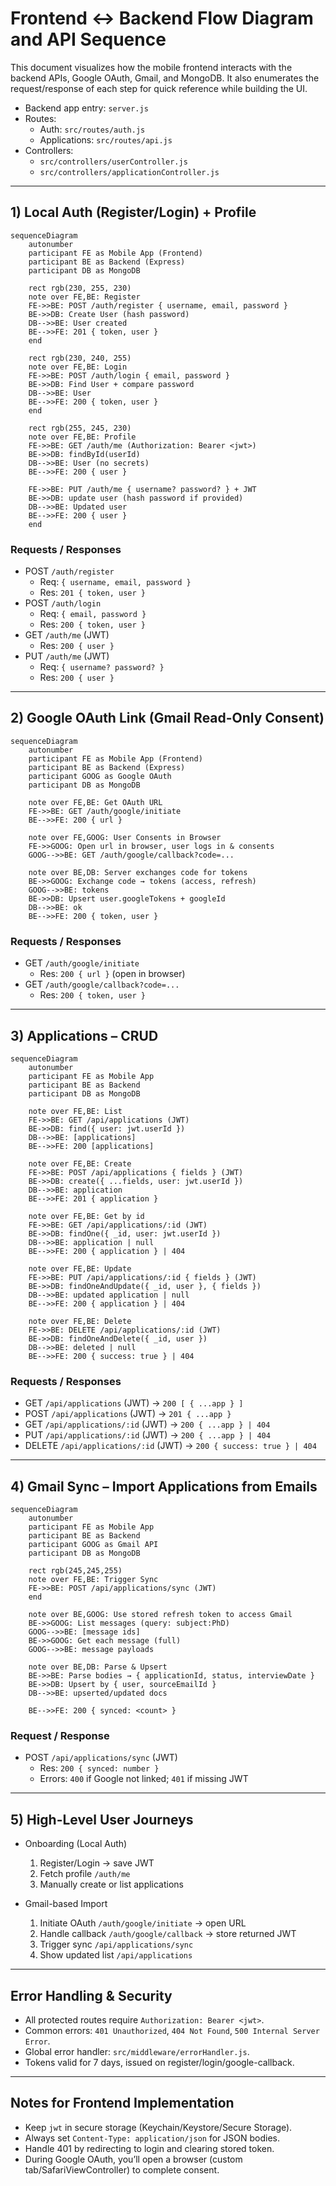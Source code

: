 # Frontend ↔ Backend Flow Diagram and API Sequence

This document visualizes how the mobile frontend interacts with the backend APIs, Google OAuth, Gmail, and MongoDB. It also enumerates the request/response of each step for quick reference while building the UI.

- Backend app entry: `server.js`
- Routes:
  - Auth: `src/routes/auth.js`
  - Applications: `src/routes/api.js`
- Controllers:
  - `src/controllers/userController.js`
  - `src/controllers/applicationController.js`

---

## 1) Local Auth (Register/Login) + Profile

```mermaid
sequenceDiagram
    autonumber
    participant FE as Mobile App (Frontend)
    participant BE as Backend (Express)
    participant DB as MongoDB

    rect rgb(230, 255, 230)
    note over FE,BE: Register
    FE->>BE: POST /auth/register { username, email, password }
    BE->>DB: Create User (hash password)
    DB-->>BE: User created
    BE-->>FE: 201 { token, user }
    end

    rect rgb(230, 240, 255)
    note over FE,BE: Login
    FE->>BE: POST /auth/login { email, password }
    BE->>DB: Find User + compare password
    DB-->>BE: User
    BE-->>FE: 200 { token, user }
    end

    rect rgb(255, 245, 230)
    note over FE,BE: Profile
    FE->>BE: GET /auth/me (Authorization: Bearer <jwt>)
    BE->>DB: findById(userId)
    DB-->>BE: User (no secrets)
    BE-->>FE: 200 { user }

    FE->>BE: PUT /auth/me { username? password? } + JWT
    BE->>DB: update user (hash password if provided)
    DB-->>BE: Updated user
    BE-->>FE: 200 { user }
    end
```

### Requests / Responses
- POST `/auth/register`
  - Req: `{ username, email, password }`
  - Res: `201 { token, user }`
- POST `/auth/login`
  - Req: `{ email, password }`
  - Res: `200 { token, user }`
- GET `/auth/me` (JWT)
  - Res: `200 { user }`
- PUT `/auth/me` (JWT)
  - Req: `{ username? password? }`
  - Res: `200 { user }`

---

## 2) Google OAuth Link (Gmail Read-Only Consent)

```mermaid
sequenceDiagram
    autonumber
    participant FE as Mobile App (Frontend)
    participant BE as Backend (Express)
    participant GOOG as Google OAuth
    participant DB as MongoDB

    note over FE,BE: Get OAuth URL
    FE->>BE: GET /auth/google/initiate
    BE-->>FE: 200 { url }

    note over FE,GOOG: User Consents in Browser
    FE->>GOOG: Open url in browser, user logs in & consents
    GOOG-->>BE: GET /auth/google/callback?code=...

    note over BE,DB: Server exchanges code for tokens
    BE->>GOOG: Exchange code → tokens (access, refresh)
    GOOG-->>BE: tokens
    BE->>DB: Upsert user.googleTokens + googleId
    DB-->>BE: ok
    BE-->>FE: 200 { token, user }
```

### Requests / Responses
- GET `/auth/google/initiate`
  - Res: `200 { url }` (open in browser)
- GET `/auth/google/callback?code=...`
  - Res: `200 { token, user }`

---

## 3) Applications – CRUD

```mermaid
sequenceDiagram
    autonumber
    participant FE as Mobile App
    participant BE as Backend
    participant DB as MongoDB

    note over FE,BE: List
    FE->>BE: GET /api/applications (JWT)
    BE->>DB: find({ user: jwt.userId })
    DB-->>BE: [applications]
    BE-->>FE: 200 [applications]

    note over FE,BE: Create
    FE->>BE: POST /api/applications { fields } (JWT)
    BE->>DB: create({ ...fields, user: jwt.userId })
    DB-->>BE: application
    BE-->>FE: 201 { application }

    note over FE,BE: Get by id
    FE->>BE: GET /api/applications/:id (JWT)
    BE->>DB: findOne({ _id, user: jwt.userId })
    DB-->>BE: application | null
    BE-->>FE: 200 { application } | 404

    note over FE,BE: Update
    FE->>BE: PUT /api/applications/:id { fields } (JWT)
    BE->>DB: findOneAndUpdate({ _id, user }, { fields })
    DB-->>BE: updated application | null
    BE-->>FE: 200 { application } | 404

    note over FE,BE: Delete
    FE->>BE: DELETE /api/applications/:id (JWT)
    BE->>DB: findOneAndDelete({ _id, user })
    DB-->>BE: deleted | null
    BE-->>FE: 200 { success: true } | 404
```

### Requests / Responses
- GET `/api/applications` (JWT) → `200 [ { ...app } ]`
- POST `/api/applications` (JWT) → `201 { ...app }`
- GET `/api/applications/:id` (JWT) → `200 { ...app } | 404`
- PUT `/api/applications/:id` (JWT) → `200 { ...app } | 404`
- DELETE `/api/applications/:id` (JWT) → `200 { success: true } | 404`

---

## 4) Gmail Sync – Import Applications from Emails

```mermaid
sequenceDiagram
    autonumber
    participant FE as Mobile App
    participant BE as Backend
    participant GOOG as Gmail API
    participant DB as MongoDB

    rect rgb(245,245,255)
    note over FE,BE: Trigger Sync
    FE->>BE: POST /api/applications/sync (JWT)
    end

    note over BE,GOOG: Use stored refresh token to access Gmail
    BE->>GOOG: List messages (query: subject:PhD)
    GOOG-->>BE: [message ids]
    BE->>GOOG: Get each message (full)
    GOOG-->>BE: message payloads

    note over BE,DB: Parse & Upsert
    BE->>BE: Parse bodies → { applicationId, status, interviewDate }
    BE->>DB: Upsert by { user, sourceEmailId }
    DB-->>BE: upserted/updated docs

    BE-->>FE: 200 { synced: <count> }
```

### Request / Response
- POST `/api/applications/sync` (JWT)
  - Res: `200 { synced: number }`
  - Errors: `400` if Google not linked; `401` if missing JWT

---

## 5) High-Level User Journeys

- Onboarding (Local Auth)
  1. Register/Login → save JWT
  2. Fetch profile `/auth/me`
  3. Manually create or list applications

- Gmail-based Import
  1. Initiate OAuth `/auth/google/initiate` → open URL
  2. Handle callback `/auth/google/callback` → store returned JWT
  3. Trigger sync `/api/applications/sync`
  4. Show updated list `/api/applications`

---

## Error Handling & Security
- All protected routes require `Authorization: Bearer <jwt>`.
- Common errors: `401 Unauthorized`, `404 Not Found`, `500 Internal Server Error`.
- Global error handler: `src/middleware/errorHandler.js`.
- Tokens valid for 7 days, issued on register/login/google-callback.

---

## Notes for Frontend Implementation
- Keep `jwt` in secure storage (Keychain/Keystore/Secure Storage).
- Always set `Content-Type: application/json` for JSON bodies.
- Handle 401 by redirecting to login and clearing stored token.
- During Google OAuth, you’ll open a browser (custom tab/SafariViewController) to complete consent.
